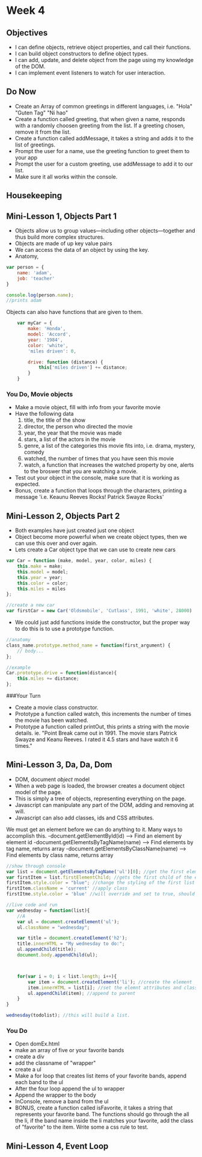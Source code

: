 # Week 4

## Objectives
- I can define objects, retrieve object properties, and call their functions.
- I can build object constructors to define object types.
- I can add, update, and delete object from the page using my knowledge of the DOM.
- I can implement event listeners to watch for user interaction.

## Do Now
- Create an Array of common greetings in different languages, i.e. "Hola" "Guten Tag" "Ni hao"
- Create a function called greeting, that when given a name, responds with a randomly choosen greeting from the list. If a greeting chosen, remove it from the list.
- Create a function called addMessage, it takes a string and adds it to the list of greetings.
- Prompt the user for a name, use the greeting function to greet them to your app
- Prompt the user for a custom greeting, use addMessage to add it to our list.
- Make sure it all works within the console.

## Housekeeping


## Mini-Lesson 1, Objects Part 1
-  Objects allow us to group values—including other objects—together and thus build more complex structures.
- Objects are made of up key value pairs
- We can access the data of an object by using the key.
- Anatomy,
```javascript
var person = {
	name: 'adam',
	job: 'teacher'
}

console.log(person.name);
//prints adam
```

Objects can also have functions that are given to them.

```javascript
	var myCar = {
		make: 'Honda',
		model: 'Accord',
		year: '1984',
		color: 'white',
		'miles driven': 0,

		drive: function (distance) {
			this['miles driven'] += distance;
		}
	}
```

### You Do, Movie objects
- Make a movie object, fill with info from your favorite movie
- Have the following data
	1. title, the title of the show
	2. director, the person who directed the movie
	3. year, the year that the movie was made
	3. stars, a list of the actors in the movie
	4. genre, a list of the categories this movie fits into, i.e. drama, mystery, comedy
	5. watched, the number of times that you have seen this movie
	5. watch, a function that increases the watched property by one, alerts to the broswer that you are watching a movie.
- Test out your object in the console, make sure that it is working as expected.
- Bonus, create a function that loops through the characters, printing a message 'i.e. Keaunu Reeves Rocks! Patrick Swayze Rocks'

## Mini-Lesson 2, Objects Part 2
- Both examples have just created just one object
- Object become more powerful when we create object types, then we can use this over and over again.
- Lets create a Car object type that we can use to create new cars

```javascript
var Car = function (make, model, year, color, miles) {
	this.make = make;
	this.model = model;
	this.year = year;
	this.color = color;	 
	this.miles = miles
};

//create a new car
var firstCar = new Car('Oldsmobile', 'Cutlass', 1991, 'white', 28000)
``` 
- We could just add functions inside the constructor, but the proper way to do this is to use a prototype function. 

```javascript
//anatomy
class_name.prototype.method_name = function(first_argument) {
	// body...
};

//example
Car.prototype.drive = function(distance){
	this.miles += distance;	
};
```

###Your Turn
- Create a movie class constructor.
- Prototype a function called watch, this increments the number of times the movie has been watched.
- Prototype a function called printOut, this prints a string with the movie details. ie. "Point Break came out in 1991. The movie stars Patrick Swayze and Keanu Reeves. I rated it 4.5 stars and have watch it 6 times."

## Mini-Lesson 3, Da, Da, Dom
- DOM, document *object* model
- When a web page is loaded, the browser creates a document object model of the page.
- This is simply a tree of objects, representing everything on the page.
- Javascript can manipulate any part of the DOM, adding and removing at will.
- Javascript can also add classes, ids and CSS attributes.

We must get an element before we can do anything to it. Many ways to accomplish this.
-document.getElementById(id) --> Find an element by element id
-document.getElementsByTagName(name) --> Find elements by tag name, returns array
-document.getElementsByClassName(name) --> Find elements by class name, returns array

```javascript
//show through console
var list = document.getElementsByTagName('ul')[0]; //get the first element with the tag ul
var firstItem = list.firstElementChild; //gets the first child of the element
firstItem.style.color = "blue"; //change the styling of the first list item
firstItem.className = 'current' //apply class
firstItme.style.color = 'blue' //will override and set to true, should show as an inline color
```

```javascript
//live code and run
var wednesday = function(list){
	//A
	var ul = document.createElement('ul');
	ul.className = "wednesday";

	var title = document.createElement('h2');
	title.innerHTML = "My wednesday to do:";
	ul.appendChild(title);
	document.body.appendChild(ul);



	for(var i = 0; i < list.length; i++){
		var item = document.createElement('li'); //create the element
		item.innerHTML = list[i]; //set the elemnt attributes and classes
		ul.appendChild(item); //append to parent
	}
}

wednesday(todolist); //this will build a list.
```

### You Do
+ Open domEx.html
+ make an array of five or your favorite bands
+ create a div
+ add the classname of "wrapper"
+ create a ul
+ Make a for loop that creates list items of your favorite bands, append each band to the ul
+ After the four loop append the ul to wrapper
+ Append the wrapper to the body
+ InConsole, remove a band from the ul
+ BONUS, create a function called isFavorite, it takes a string that represents your favorite band. The functions should go through the all the li, if the band name inside the li matches your favorite, add the class of "favorite" to the item. Write some a css rule to test.

## Mini-Lesson 4, Event Loop

